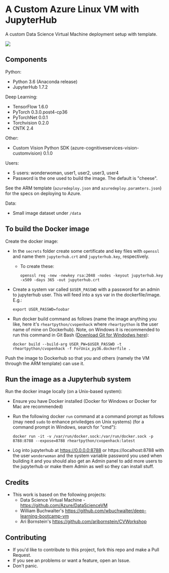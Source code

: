 # A Custom Azure Linux VM with JupyterHub

A custom Data Science Virtual Machine deployment setup with template.

<a href="https://portal.azure.com/#create/Microsoft.Template/uri/https%3A%2F%2Fraw.githubusercontent.com%2Fmichhar%2Fcustom-azure-dsvm-jupyterhub%2Fmaster%2Fazuredeploy.json" target="_blank">
    <img src="http://azuredeploy.net/deploybutton.png"/>
</a>

## Components

Python:

* Python 3.6 (Anaconda release)
* JupyterHub 1.7.2

Deep Learning:

* TensorFlow 1.6.0
* PyTorch 0.3.0.post4-cp36
* PyTorchNet 0.0.1
* Torchvision 0.2.0
* CNTK 2.4

Other:

* Custom Vision Python SDK (azure-cognitiveservices-vision-customvision) 0.1.0

Users:

* 5 users:  wonderwoman, user1, user2, user3, user4
* Password is the one used to build the image.  The default is "cheese".

See the ARM template (`azuredeploy.json` and `azuredeploy.paramters.json`) for the specs on deploying to Azure.

Data:

* Small image dataset under `/data`

## To build the Docker image

Create the docker image:

* In the `secrets` folder create some certificate and key files with `openssl` and name them `jupyterhub.crt` and `jupyterhub.key`, respectively.
  * To create these:
  
      `openssl req -new -newkey rsa:2048 -nodes -keyout jupyterhub.key -x509 -days 365 -out jupyterhub.crt`

* Create a system var called `$USER_PASSWD` with a password for an admin to jupyterhub user.  This will feed into a sys var in the dockerfile/image.  E.g.:

    `export USER_PASSWD=foobar`
    
* Run docker build command as follows (name the image anything you like, here it's `rheartpython/cvopenhack` where `rheartpython` is the user name of mine on Dockerhub).  Note, on Windows it is recommended to run this command in Git Bash ([Download Git for Windodws here](https://git-scm.com/downloads)):

    `docker build --build-arg USER_PW=$USER_PASSWD -t rheartpython/cvopenhack -f ForUnix_py36.dockerfile .`

 Push the image to Dockerhub so that you and others (namely the VM through the ARM template) can use it.

## Run the image as a Jupyterhub system

Run the docker image locally (on a Unix-based system):

* Ensure you have Docker installed (Docker for Windows or Docker for Mac are recommended)
* Run the following docker `run` command at a command prompt as follows (may need `sudo` to enhance priviledges on Unix systems) (for a command prompt in Windows, search for "cmd"):
 
     `docker run -it -v /var/run/docker.sock:/var/run/docker.sock -p 8788:8788 --expose=8788 rheartpython/cvopenhack:latest`
     
 * Log into jupyterhub at https://0.0.0.0:8788 or https://localhost:8788 with the user `wonderwoman` and the system variable password you used when building it and you should also get an Admin panel to add more users to the jupyterhub or make them Admin as well so they can install stuff.

 ## Credits

 * This work is based on the following projects:
   * Data Science Virtual Machine - https://github.com/Azure/DataScienceVM
   * William Buchwalter's https://github.com/wbuchwalter/deep-learning-bootcamp-vm
   * Ari Bornstein's https://github.com/aribornstein/CVWorkshop

## Contributing

* If you'd like to contribute to this project, fork this repo and make a Pull Request.
* If you see an problems or want a feature, open an Issue.
* Don't panic.
 
